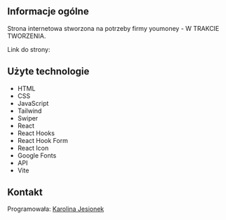 ## Informacje ogólne
Strona internetowa stworzona na potrzeby firmy youmoney - W TRAKCIE TWORZENIA.

Link do strony: 

## Użyte technologie
* HTML
* CSS
* JavaScript
* Tailwind
* Swiper
* React
* React Hooks
* React Hook Form
* React Icon
* Google Fonts
* API
* Vite

## Kontakt
Programowała: [Karolina Jesionek](mailto:karolina.anna.jesionek@gmail.com)
